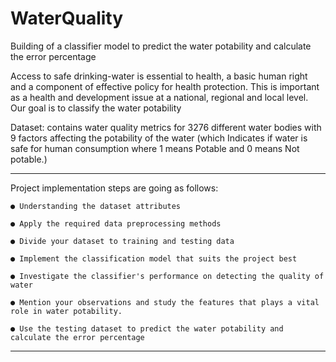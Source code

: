 # WaterQuality
Building of a classifier model to predict the water potability and calculate the error percentage


Access to safe drinking-water is essential to health, a basic human right and a component of effective policy for health protection. This is important as a health and development issue at a national, regional and local level. Our goal is to classify the water potability


Dataset: contains water quality metrics for 3276 different water bodies with 9 factors affecting the potability of the water (which Indicates if water is safe for human consumption where 1 means Potable and 0 means Not potable.)

<hr>
  Project implementation steps are going as follows:
  
  
    ● Understanding the dataset attributes
    
    ● Apply the required data preprocessing methods
    
    ● Divide your dataset to training and testing data
    
    ● Implement the classification model that suits the project best
    
    ● Investigate the classifier's performance on detecting the quality of water
    
    ● Mention your observations and study the features that plays a vital role in water potability.
    
    ● Use the testing dataset to predict the water potability and calculate the error percentage
<hr>
